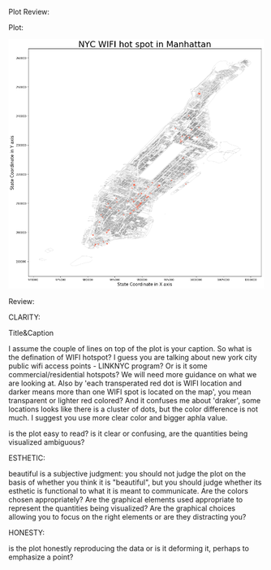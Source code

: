 Plot Review:



Plot:

![Alt text](Plot_sk6176.png)



Review:

CLARITY: 

Title&Caption

I assume the couple of lines on top of the plot is your caption. So what is the defination of WIFI hotspot? I guess you are talking about new york city public wifi access points - LINKNYC program?  Or is it some commercial/residential hotspots? We will need more guidance on what we are looking at. 
Also by 'each transperated red dot is WIFI location and darker means more than one WIFI spot is located on the map', you mean transparent or lighter red colored? And it confuses me about 'draker', some locations looks like there is a cluster of dots, but the color difference is not much. I suggest you use more clear color and bigger aphla value.






is the plot easy to read? is it clear or confusing, are the quantities being visualized ambiguous? 

ESTHETIC: 



beautiful is a subjective judgment: you should not judge the plot on the basis of whether you think it is "beautiful", but you should judge whether its esthetic is functional to what it is meant to communicate. Are the colors chosen appropriately? Are the graphical elements used appropriate to represent the quantities being visualized? Are the graphical choices allowing you to focus on the right elements or are they distracting you?

HONESTY: 


is the plot honestly reproducing the data or is it deforming it, perhaps to emphasize a point?

